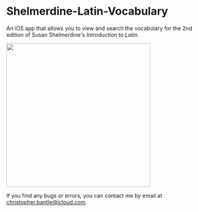 # Shelmerdine-Latin-Vocabulary

An iOS app that allows you to view and search the vocabulary for the 2nd edition of Susan Shelmerdine's *Introduction to Latin*.

<img src="https://github.com/christopherbantle/Shelmerdine-Latin-Vocabulary/blob/master/demo.gif" height="375" height="559">

If you find any bugs or errors, you can contact me by email at <christopher.bantle@icloud.com>.
